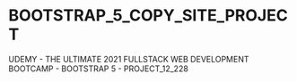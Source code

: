 # BOOTSTRAP_5_COPY_SITE_PROJECT
UDEMY - THE ULTIMATE 2021 FULLSTACK WEB DEVELOPMENT BOOTCAMP - BOOTSTRAP 5 - PROJECT_12_228
